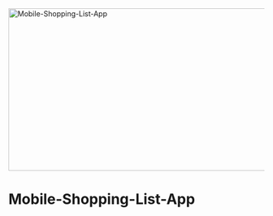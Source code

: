<img src="https://socialify.git.ci/Thandekaportiap/Mobile-Shopping-List-App/image?font=KoHo&language=1&name=1&owner=1&theme=Dark" alt="Mobile-Shopping-List-App" width="640" height="320" />

<h1>Mobile-Shopping-List-App</h1> 
